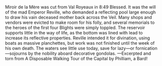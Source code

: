 Miroir de la Mère was cut from Val Royeaux in 8:49 Blessed. It was the will of the mad Emperor Reville, who demanded a reflecting pool large enough to draw his vain deceased mother back across the Veil. Many shops and vendors were evicted to make room for his folly, and several memorials to the heroes of the first four Blights were simply toppled. The reservoir supports little in the way of life, as the bottom was lined with lead to increase its reflective properties. Reville intended it for divination, using boats as massive planchettes, but work was not finished until the week of his own death. The waters see little use today, save for lazy—or fornication—sojourns by the nobility aboard decorative gondolas.
—Excerpted and torn from A Disposable Walking Tour of the Capital by Philliam, a Bard!